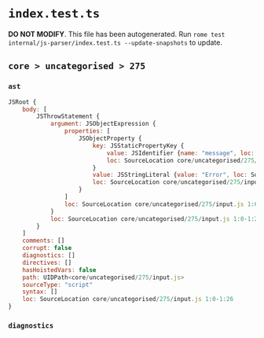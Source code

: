 # `index.test.ts`

**DO NOT MODIFY**. This file has been autogenerated. Run `rome test internal/js-parser/index.test.ts --update-snapshots` to update.

## `core > uncategorised > 275`

### `ast`

```javascript
JSRoot {
	body: [
		JSThrowStatement {
			argument: JSObjectExpression {
				properties: [
					JSObjectProperty {
						key: JSStaticPropertyKey {
							value: JSIdentifier {name: "message", loc: SourceLocation core/uncategorised/275/input.js 1:8-1:15 (message)}
							loc: SourceLocation core/uncategorised/275/input.js 1:8-1:15
						}
						value: JSStringLiteral {value: "Error", loc: SourceLocation core/uncategorised/275/input.js 1:17-1:24}
						loc: SourceLocation core/uncategorised/275/input.js 1:8-1:24
					}
				]
				loc: SourceLocation core/uncategorised/275/input.js 1:6-1:26
			}
			loc: SourceLocation core/uncategorised/275/input.js 1:0-1:26
		}
	]
	comments: []
	corrupt: false
	diagnostics: []
	directives: []
	hasHoistedVars: false
	path: UIDPath<core/uncategorised/275/input.js>
	sourceType: "script"
	syntax: []
	loc: SourceLocation core/uncategorised/275/input.js 1:0-1:26
}
```

### `diagnostics`

```

```
